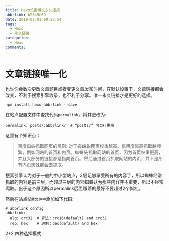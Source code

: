 ```yaml
---
title: Hexo设置博文永久连接
abbrlink: b2549e69
date: 2018-02-01 00:22:54
tags:
  - Hexo
  - 永久链接
categories:
  - Hexo
comments:
---
```

# 文章链接唯一化  
也许你会数次更改文章题目或者变更文章发布时间，在默认设置下，文章链接都会改变，不利于搜索引擎收录，也不利于分享。唯一永久链接才是更好的选择。<!-- more -->
```
npm install hexo-abbrlink --save
```
在站点配置文件中查找代码`permalink`，将其更改为:
```
permalink: posts/:abbrlink/  # “posts/” 可自行更换
```
这里有个知识点：
>百度蜘蛛抓取网页的规则: 对于蜘蛛说网页权重越高、信用度越高抓取越频繁，例如网站的首页和内页。蜘蛛先抓取网站的首页，因为首页权重更高，并且大部分的链接都是指向首页。然后通过首页抓取网站的内页，并不是所有内页蜘蛛都会去抓取。

搜索引擎认为对于一般的中小型站点，3层足够承受所有的内容了，所以蜘蛛经常抓取的内容是前三层，而超过三层的内容蜘蛛认为那些内容并不重要，所以不经常爬取。出于这个原因所以permalink后面跟着的最好不要超过2个斜杠。

然后在站点`配置文件中`添加如下代码:
```
# abbrlink config
abbrlink:
  alg: crc32  # 算法：crc16(default) and crc32
  rep: hex    # 进制：dec(default) and hex
```
2*2 四种选择模式